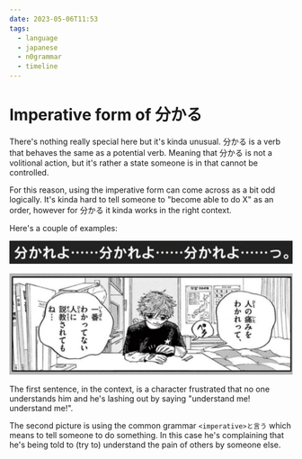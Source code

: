 ```yaml
---
date: 2023-05-06T11:53
tags:
  - language
  - japanese
  - n0grammar
  - timeline
---
```


# Imperative form of 分かる

There's nothing really special here but it's kinda unusual. 分かる is a verb
that behaves the same as a potential verb. Meaning that 分かる is not a volitional
action, but it's rather a state someone is in that cannot be controlled.

For this reason, using the imperative form can come across as a bit odd
logically. It's kinda hard to tell someone to "become able to do X" as an order,
however for 分かる it kinda works in the right context.

Here's a couple of examples:

[![分かれ example](./static/wakare1.png)](./static/wakare1.png)

[![分かれ example](./static/wakare2.png)](./static/wakare2.png)

The first sentence, in the context, is a character frustrated that no one
understands him and he's lashing out by saying "understand me! understand me!".

The second picture is using the common grammar `<imperative>と言う` which means
to tell someone to do something. In this case he's complaining that he's being
told to (try to) understand the pain of others by someone else.
